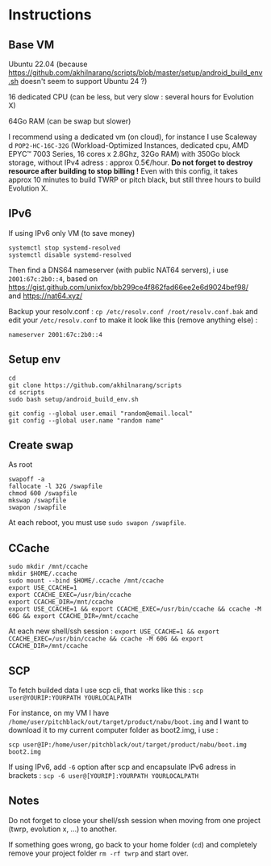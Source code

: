 # Instructions

## Base VM

Ubuntu 22.04 (because https://github.com/akhilnarang/scripts/blob/master/setup/android_build_env.sh doesn't seem to support Ubuntu 24 ?)

16 dedicated CPU (can be less, but very slow : several hours for Evolution X)

64Go RAM (can be swap but slower)

I recommend using a dedicated vm (on cloud), for instance I use Scaleway d `POP2-HC-16C-32G` (Workload-Optimized Instances, dedicated cpu, AMD EPYC™ 7003 Series, 16 cores x 2.8Ghz, 32Go RAM) with 350Go block storage, without IPv4 adress : approx 0.5€/hour. **Do not forget to destroy resource after building to stop billing !** Even with this config, it takes approx 10 minutes to build TWRP or pitch black, but still three hours to build Evolution X.

## IPv6

If using IPv6 only VM (to save money)

```
systemctl stop systemd-resolved
systemctl disable systemd-resolved
```

Then find a DNS64 nameserver (with public NAT64 servers), i use `2001:67c:2b0::4`, based on https://gist.github.com/unixfox/bb299ce4f862fad66ee2e6d9024bef98/ and https://nat64.xyz/

Backup your resolv.conf : `cp /etc/resolv.conf /root/resolv.conf.bak` and edit your `/etc/resolv.conf` to make it look like this (remove anything else) :

```
nameserver 2001:67c:2b0::4
```

## Setup env

```
cd
git clone https://github.com/akhilnarang/scripts
cd scripts
sudo bash setup/android_build_env.sh

git config --global user.email "random@email.local"
git config --global user.name "random name"
```

## Create swap

As root

```
swapoff -a
fallocate -l 32G /swapfile
chmod 600 /swapfile
mkswap /swapfile
swapon /swapfile
```

At each reboot, you must use `sudo swapon /swapfile`.

## CCache

```
sudo mkdir /mnt/ccache
mkdir $HOME/.ccache
sudo mount --bind $HOME/.ccache /mnt/ccache
export USE_CCACHE=1
export CCACHE_EXEC=/usr/bin/ccache
export CCACHE_DIR=/mnt/ccache
export USE_CCACHE=1 && export CCACHE_EXEC=/usr/bin/ccache && ccache -M 60G && export CCACHE_DIR=/mnt/ccache
```

At each new shell/ssh session : `export USE_CCACHE=1 && export CCACHE_EXEC=/usr/bin/ccache && ccache -M 60G && export CCACHE_DIR=/mnt/ccache`

## SCP

To fetch builded data I use scp cli, that works like this : `scp user@YOURIP:YOURPATH YOURLOCALPATH`

For instance, on my VM I have `/home/user/pitchblack/out/target/product/nabu/boot.img` and I want to download it to my current computer folder as boot2.img, i use :

`scp user@IP:/home/user/pitchblack/out/target/product/nabu/boot.img boot2.img`

If using IPv6, add `-6` option after scp and encapsulate IPv6 adress in brackets : `scp -6 user@[YOURIP]:YOURPATH YOURLOCALPATH`

## Notes

Do not forget to close your shell/ssh session when moving from one project (twrp, evolution x, ...) to another.

If something goes wrong, go back to your home folder (`cd`) and completely remove your project folder `rm -rf twrp` and start over.
